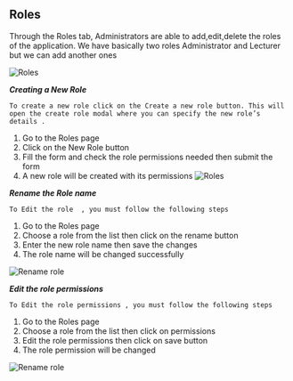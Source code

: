 ## Roles

Through the Roles tab, Administrators are able to add,edit,delete the roles of the  application.
We have basically two roles Administrator and Lecturer but we can add another ones 

![Roles](/img/roles.png)

___Creating a New Role___

`To create a new role click on the Create a new role button. This will open the create role modal where you can specify the new role’s details .`

1. Go to the  Roles page
2. Click on the New Role button
3. Fill the form and check the role permissions needed then submit the form
4. A new role will be created with its permissions
   ![Roles](/img/New_roles.png)

___Rename the  Role name___

`To Edit the role  , you must follow the following steps`
1. Go to the Roles page 
2. Choose a role from the list then click on the rename button 
3. Enter the new role name then save the changes 
4. The role name will be changed successfully

![Rename role](/img/role_rname.png)

___Edit the role permissions___

`To Edit the role permissions , you must follow the following steps`

1. Go to the Roles page 
2. Choose a role from the list then click on permissions
3. Edit the role permissions then click on save button 
4. The role permission will be changed

![Rename role](/img/edit_permissions.png)
